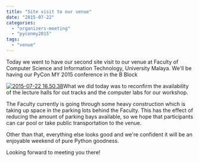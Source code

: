 ```yaml
---
title: "Site visit to our venue"
date: "2015-07-22"
categories:
  - "organizers-meeting"
  - "pyconmy2015"
tags:
  - "venue"
---
```


Today we went to have our second site visit to our venue at Faculty of Computer Science and Information Technology, University Malaya. We'll be having our PyCon MY 2015 conference in the B Block

[![2015-07-22 16.50.38](/archived-images/2015-07-22-16-50-38.jpg?w=660)](/archived-images/2015-07-22-16-50-38.jpg)What we did today was to reconfirm the availability of the lecture halls for out tracks and the computer labs for our workshop.

The Faculty currently is going through some heavy construction which is taking up space in the parking lots behind the Faculty. This has the effect of reducing the amount of parking bays available, so we hope that participants can car pool or take public transportation to the venue.

Other than that, everything else looks good and we're confident it will be an enjoyable weekend of pure Python goodness.

Looking forward to meeting you there!
